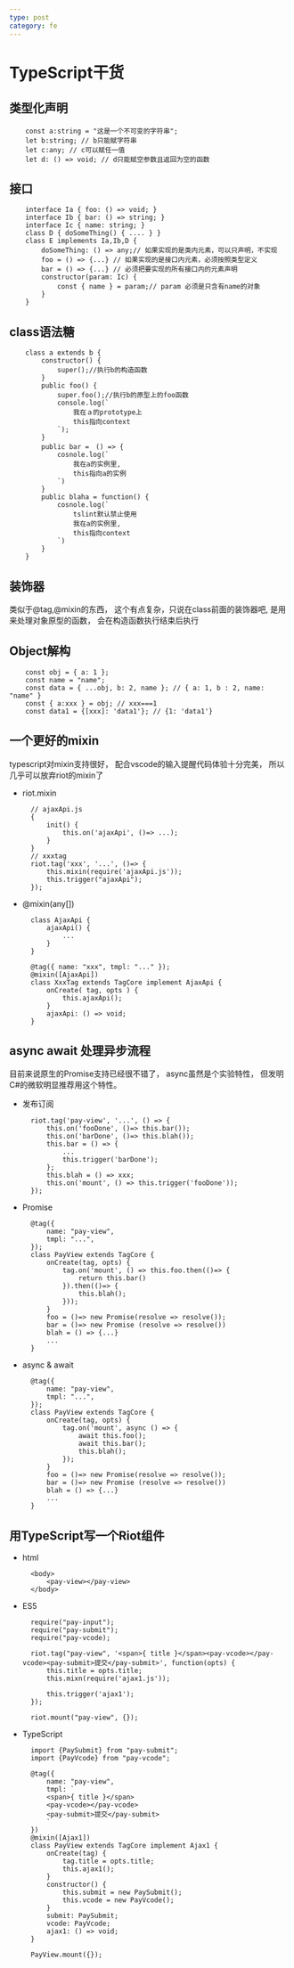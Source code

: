 ```yaml
---
type: post
category: fe
---
```

# TypeScript干货

## 类型化声明

        const a:string = "这是一个不可变的字符串";
        let b:string; // b只能赋字符串
        let c:any; // c可以赋任一值
        let d: () => void; // d只能赋空参数且返回为空的函数

## 接口

        interface Ia { foo: () => void; }
        interface Ib { bar: () => string; }
        interface Ic { name: string; }
        class D { doSomeThing() { .... } }
        class E implements Ia,Ib,D {
            doSomeThing: () => any;// 如果实现的是类内元素，可以只声明，不实现
            foo = () => {...} // 如果实现的是接口内元素，必须按照类型定义
            bar = () => {...} // 必须把要实现的所有接口内的元素声明
            constructor(param: Ic) {
                const { name } = param;// param 必须是只含有name的对象
            }
        }

## class语法糖

        class a extends b {
            constructor() {
                super();//执行b的构造函数
            }
            public foo() {
                super.foo();//执行b的原型上的foo函数
                console.log(`
                    我在ａ的prototype上
                    this指向context
                `);
            }
            public bar =　() => {
                cosnole.log(`
                    我在a的实例里,
                    this指向a的实例
                `)
            }
            public blaha = function() {
                cosnole.log(`
                    tslint默认禁止使用
                    我在a的实例里,
                    this指向context
                `)
            }
        }

## 装饰器

类似于@tag,@mixin的东西，
这个有点复杂，只说在class前面的装饰器吧,
是用来处理对象原型的函数，
会在构造函数执行结束后执行

## Object解构

        const obj = { a: 1 };
        const name = "name";
        const data = { ...obj, b: 2, name }; // { a: 1, b : 2, name: "name" }
        const { a:xxx } = obj; // xxx===1
        const data1 = {[xxx]: 'data1'}; // {1: 'data1'}

## 一个更好的mixin

typescript对mixin支持很好，
配合vscode的输入提醒代码体验十分完美，
所以几乎可以放弃riot的mixin了

* riot.mixin

        // ajaxApi.js
        {
            init() {
                this.on('ajaxApi', ()=> ...);
            }
        }
        // xxxtag
        riot.tag('xxx', '...', ()=> {
            this.mixin(require('ajaxApi.js'));
            this.trigger("ajaxApi");
        });

* @mixin(any[])

        class AjaxApi {
            ajaxApi() {
                ...
            }
        }

        @tag({ name: "xxx", tmpl: "..." });
        @mixin([AjaxApi])
        class XxxTag extends TagCore implement AjaxApi {
            onCreate( tag, opts ) {
                this.ajaxApi();
            }
            ajaxApi: () => void;
        }


## async await 处理异步流程

目前来说原生的Promise支持已经很不错了，
async虽然是个实验特性，
但发明C#的微软明显推荐用这个特性。

* 发布订阅

        riot.tag('pay-view', '...', () => {
            this.on('fooDone', ()=> this.bar());
            this.on('barDone', ()=> this.blah());
            this.bar = () => {
                ...
                this.trigger('barDone');
            };
            this.blah = () => xxx;
            this.on('mount', () => this.trigger('fooDone'));
        });

* Promise

        @tag({
            name: "pay-view",
            tmpl: "...",
        });
        class PayView extends TagCore {
            onCreate(tag, opts) {
                tag.on('mount', () => this.foo.then(()=> {
                    return this.bar()
                }).then(()=> {
                    this.blah();
                }));
            }
            foo = ()=> new Promise(resolve => resolve());
            bar = ()=> new Promise (resolve => resolve())
            blah = () => {...}
            ...
        }

* async & await

        @tag({
            name: "pay-view",
            tmpl: "...",
        });
        class PayView extends TagCore {
            onCreate(tag, opts) {
                tag.on('mount', async () => {
                    await this.foo();
                    await this.bar();
                    this.blah();
                });
            }
            foo = ()=> new Promise(resolve => resolve());
            bar = ()=> new Promise (resolve => resolve())
            blah = () => {...}
            ...
        }

## 用TypeScript写一个Riot组件

* html

        <body>
            <pay-view></pay-view>
        </body>

* ES5

        require("pay-input");
        require("pay-submit");
        require("pay-vcode);

        riot.tag("pay-view", '<span>{ title }</span><pay-vcode></pay-vcode><pay-submit>提交</pay-submit>', function(opts) {
            this.title = opts.title;
            this.mixn(require('ajax1.js'));

            this.trigger('ajax1');
        });

        riot.mount("pay-view", {});

* TypeScript

        import {PaySubmit} from "pay-submit";
        import {PayVcode} from "pay-vcode";

        @tag({
            name: "pay-view",
            tmpl: `
            <span>{ title }</span>
            <pay-vcode></pay-vcode>
            <pay-submit>提交</pay-submit>
            `
        })
        @mixin([Ajax1])
        class PayView extends TagCore implement Ajax1 {
            onCreate(tag) {
                tag.title = opts.title;
                this.ajax1();
            }
            constructor() {
                this.submit = new PaySubmit();
                this.vcode = new PayVcode();
            }
            submit: PaySubmit;
            vcode: PayVcode;
            ajax1: () => void;
        }

        PayView.mount({});